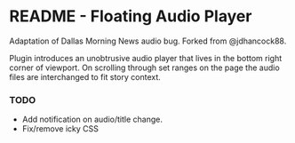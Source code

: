 # README - Floating Audio Player

Adaptation of Dallas Morning News audio bug. Forked from @jdhancock88.

Plugin introduces an unobtrusive audio player that lives in the bottom right corner of viewport. On scrolling through set ranges on the page the audio files are interchanged to fit story context.

### TODO

* Add notification on audio/title change.
* Fix/remove icky CSS

